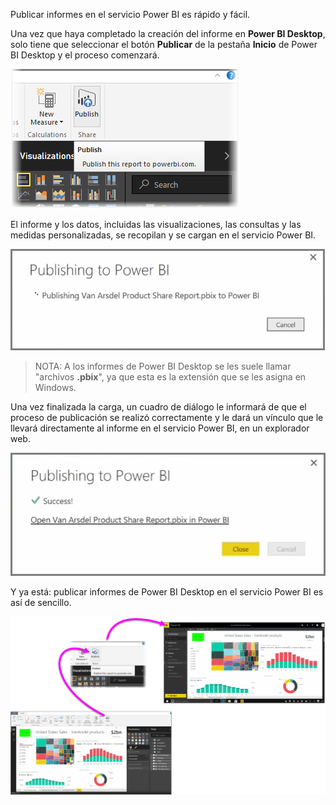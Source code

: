 Publicar informes en el servicio Power BI es rápido y fácil.

Una vez que haya completado la creación del informe en **Power BI Desktop**, solo tiene que seleccionar el botón **Publicar** de la pestaña **Inicio** de Power BI Desktop y el proceso comenzará.

![](media/4-1-publish-reports/4-1_1.png)

El informe y los datos, incluidas las visualizaciones, las consultas y las medidas personalizadas, se recopilan y se cargan en el servicio Power BI.

![](media/4-1-publish-reports/4-1_2.png)

> NOTA: A los informes de Power BI Desktop se les suele llamar "archivos **.pbix**", ya que esta es la extensión que se les asigna en Windows.
> 
> 

Una vez finalizada la carga, un cuadro de diálogo le informará de que el proceso de publicación se realizó correctamente y le dará un vínculo que le llevará directamente al informe en el servicio Power BI, en un explorador web.

![](media/4-1-publish-reports/4-1_3.png)

Y ya está: publicar informes de Power BI Desktop en el servicio Power BI es así de sencillo.

![](media/4-1-publish-reports/4-1_4.png)

